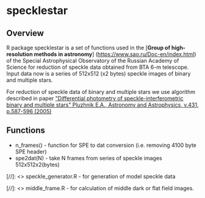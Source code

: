 # specklestar

Overview
--------

R package specklestar is a set of functions used in the [**Group of high-resolution methods in astronomy**]
(https://www.sao.ru/Doc-en/index.html) of the Special Astrophysical Observatory
of the Russian Academy of Science for reduction of speckle data obtained from BTA 6-m telescope.
Input data now is a series of 512x512 (x2 bytes) speckle images of binary and multiple stars.

For reduction of speckle data of binary and multiple stars we use algorithm described in paper
["Differential photometry of speckle-interferometric binary and multiple stars"
Pluzhnik E.A., Astronomy and Astrophysics, v.431, p.587-596 (2005)](https://www.aanda.org/articles/aa/pdf/2005/08/aa1158.pdf)

## Functions

- n_frames() - function for SPE to dat conversion (i.e. removing 4100 byte SPE header)
- spe2dat(N) - take N frames from series of speckle images 512x512x2(bytes)

[//]: <> speckle_generator.R - for generation of model speckle data

[//]: <> middle_frame.R - for calculation of middle dark or flat field images.

